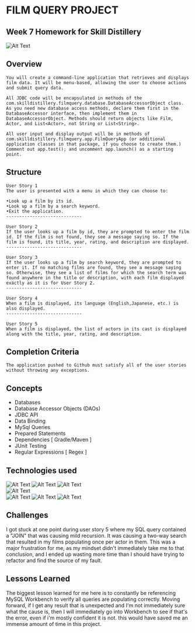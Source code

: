 # FILM QUERY PROJECT

## Week 7 Homework for Skill Distillery
![Alt Text](https://media.licdn.com/dms/image/C510BAQGcpYt2uJmayQ/company-logo_200_200/0?e=2159024400&v=beta&t=8O5Shdlep30sQ_juAPhlhUJi1jz-wl7FrJom6oG4cnw)
## Overview

	You will create a command-line application that retrieves and displays film data. It will be menu-based, allowing the user to choose actions and submit query data.
	
	All JDBC code will be encapsulated in methods of the com.skilldistillery.filmquery.database.DatabaseAccessorObject class. As you need new database access methods, declare them first in the DatabaseAccessor interface, then implement them in DatabaseAccessorObject. Methods should return objects like Film, Actor, and List<Actor>, not String or List<String>.
	
	All user input and display output will be in methods of com.skilldistillery.filmquery.app.FilmQueryApp (or additional application classes in that package, if you choose to create them.) Comment out app.test(); and uncomment app.launch() as a starting point.

## Structure

	User Story 1
	The user is presented with a menu in which they can choose to:
	
	•Look up a film by its id.
	•Look up a film by a search keyword.
	•Exit the application.
	-----------------------------
	
	User Story 2
	If the user looks up a film by id, they are prompted to enter the film id. If the film is not found, they see a message saying so. If the film is found, its title, year, rating, and description are displayed.
	-----------------------------
	
	User Story 3
	If the user looks up a film by search keyword, they are prompted to enter it. If no matching films are found, they see a message saying so. Otherwise, they see a list of films for which the search term was found anywhere in the title or description, with each film displayed exactly as it is for User Story 2.
	-----------------------------
	
	User Story 4
	When a film is displayed, its language (English,Japanese, etc.) is also displayed.
	-----------------------------
	
	User Story 5
	When a film is displayed, the list of actors in its cast is displayed along with the title, year, rating, and description.

## Completion Criteria

	The application pushed to Github must satisfy all of the user stories without throwing any exceptions.

## Concepts
<ul>
	<li> Databases </li>
 	<li> Database Accessor Objects (DAOs) </li>
 	<li> JDBC API </li>
 	<li> Data Binding </li>
 	<li> MySql Queries </li>
 	<li> Prepared Statements </li>
 	<li> Dependencies [ Gradle/Maven ] </li>
 	<li> JUnit Testing </li>
 	<li> Regular Expressions [ Regex ] </li>
</ul>

 
## Technologies used 


![Alt Text](http://www.pngall.com/wp-content/uploads/2016/05/Java-PNG-180x180.png)
![Alt Text](https://itemis.ch/wp-content/uploads/sites/23/2015/06/eclipse5-180x180.jpg)
![Alt Text](https://media.trustradius.com/product-logos/GV/6S/3COGMZ775P74-180x180.PNG)
<br>
![Alt Text](https://upload.wikimedia.org/wikipedia/fr/e/ed/Gradle_Logo.png)
<br>
![Alt Text](http://ifixit.ie/wp-content/uploads/2015/02/Apple-logo-180x180.png)
![Alt Text](https://corballis.ie/images/mysql-logo-180x180.png)
![Alt Text](https://i.ya-webdesign.com/images/chrome-svg-ios-9-7.png)

## Challenges

I got stuck at one point during user story 5 where my SQL query contained a "JOIN" that was causing mild recursion. It was causing a two-way search that resulted in my films populating once per actor in them. This was a major frustration for me, as my mindset didn't immediately take me to that conclusion, and I ended up wasting more time than I should have trying to refactor and find the source of my fault. 

## Lessons Learned

The biggest lesson learned for me here is to constantly be referencing MySQL Workbench to verify all queries are populating correctly. Moving forward, if I get any result that is unexpected and I'm not immediately sure what the cause is, then I will immediately go into Workbench to see if that's the error, even if i'm mostly confident it is not. this would have saved me an immense amount of time in this project. 
